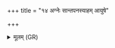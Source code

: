 +++
title = "१४ अग्नेः सान्तपनस्याहम् आयुषे"

+++
<details><summary>मूलम् (GR)</summary>

अग्नेः सान्तपनस्याहम्  
आयुषे पदम् आ रभे ।  
अद्धातिर् यस्य पश्यति  
धूमम् उद्यन्तम् आस्यतः ॥
</details>